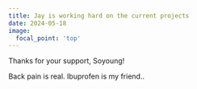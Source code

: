```yaml
---
title: Jay is working hard on the current projects
date: 2024-05-18
image:
  focal_point: 'top'
---
```


Thanks for your support, Soyoung!

<!--more-->

Back pain is real. Ibuprofen is my friend..

